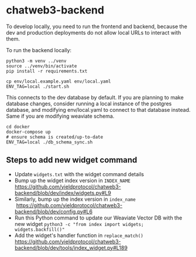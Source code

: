 # chatweb3-backend

To develop locally, you need to run the frontend and backend, because
the dev and production deployments do not allow local URLs to interact
with them.

To run the backend locally:
```
python3 -m venv ../venv
source ../venv/bin/activate
pip install -r requirements.txt

cp env/local.example.yaml env/local.yaml
ENV_TAG=local ./start.sh
```

This connects to the dev database by default. If you are planning to make
database changes, consider running a local instance of the postgres database,
and modifying env/local.yaml to connect to that database instead. Same if
you are modifying weaviate schema.
```
cd docker
docker-compose up
# ensure schema is created/up-to-date
ENV_TAG=local ./db_schema_sync.sh
```

## Steps to add new widget command
- Update `widgets.txt` with the widget command details
- Bump up the widget index version in `INDEX_NAME` https://github.com/yieldprotocol/chatweb3-backend/blob/dev/index/widgets.py#L9
- Similarly, bump up the index version in `index_name`   https://github.com/yieldprotocol/chatweb3-backend/blob/dev/config.py#L6
- Run this Python command to update our Weaviate Vector DB with the new widget `python3 -c "from index import widgets; widgets.backfill()"`
- Add the widget's handler function in `replace_match()` https://github.com/yieldprotocol/chatweb3-backend/blob/dev/tools/index_widget.py#L189
